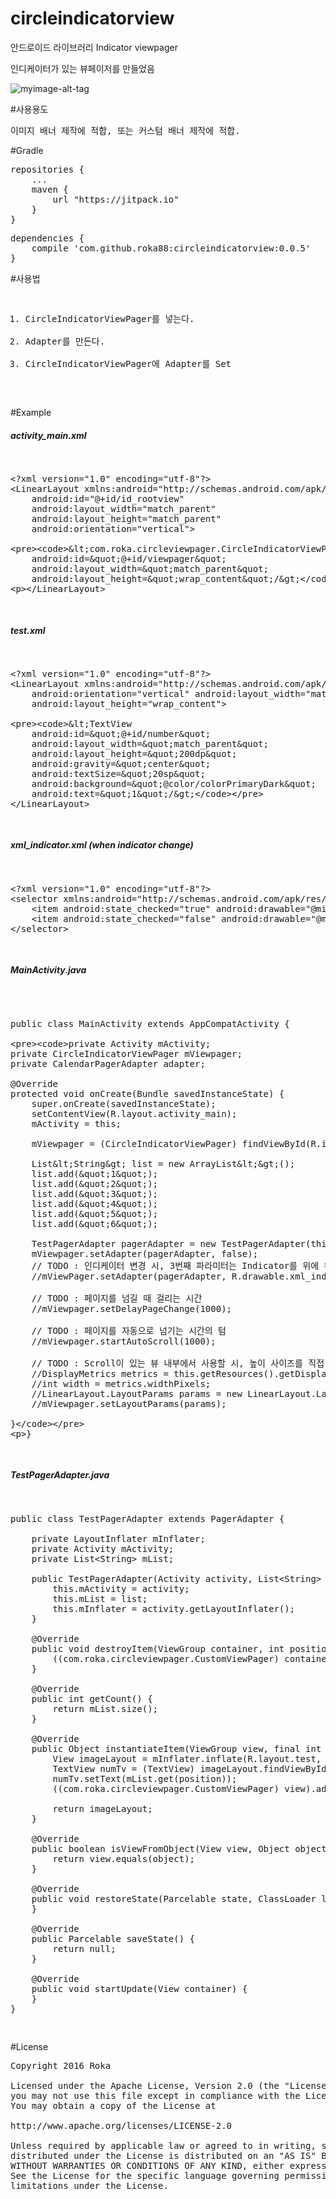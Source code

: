 # circleindicatorview
안드로이드 라이브러리 Indicator viewpager

인디케이터가 있는 뷰페이저를 만들었음

![myimage-alt-tag](http://lycle.co.kr/images/t_1475678267095_user_event.png)



#사용용도
<pre>
이미지 배너 제작에 적합, 또는 커스텀 배너 제작에 적합.
</pre>


#Gradle
<pre>
repositories {
    ...  
    maven {
        url "https://jitpack.io" 
    } 
}
</pre>

<pre>
dependencies {
    compile 'com.github.roka88:circleindicatorview:0.0.5'
}
</pre>


#사용법
<pre>
<ol>
<li>CircleIndicatorViewPager를 넣는다.</li>
<li>Adapter를 만든다.</li>
<li>CircleIndicatorViewPager에 Adapter를 Set</li>
</ol>
</pre>

#Example

<h5> activity_main.xml</h5>
<pre>
<xmp>
<?xml version="1.0" encoding="utf-8"?>
<LinearLayout xmlns:android="http://schemas.android.com/apk/res/android"
    android:id="@+id/id_rootview"
    android:layout_width="match_parent"
    android:layout_height="match_parent"
    android:orientation="vertical">
    
    <com.roka.circleviewpager.CircleIndicatorViewPager
        android:id="@+id/viewpager"
        android:layout_width="match_parent"
        android:layout_height="wrap_content"/>
        
</LinearLayout></xmp>
</pre>

<h5> test.xml</h5>
<pre>
<xmp>
<?xml version="1.0" encoding="utf-8"?>
<LinearLayout xmlns:android="http://schemas.android.com/apk/res/android"
    android:orientation="vertical" android:layout_width="match_parent"
    android:layout_height="wrap_content">

    <TextView
        android:id="@+id/number"
        android:layout_width="match_parent"
        android:layout_height="200dp"
        android:gravity="center"
        android:textSize="20sp"
        android:background="@color/colorPrimaryDark"
        android:text="1"/>
</LinearLayout>
</xmp>
</pre>

<h5> xml_indicator.xml (when indicator change)</h5>
<pre>
<xmp>
<?xml version="1.0" encoding="utf-8"?>
<selector xmlns:android="http://schemas.android.com/apk/res/android" >
    <item android:state_checked="true" android:drawable="@mipmap/dot_blue_02" ></item>
    <item android:state_checked="false" android:drawable="@mipmap/dot_blue_01"></item>
</selector>
</xmp>
</pre>

<h5> MainActivity.java</h5>
<pre>
<?xml version="1.0" encoding="utf-8"?>
<xmp>
public class MainActivity extends AppCompatActivity {

    private Activity mActivity;
    private CircleIndicatorViewPager mViewpager;
    private CalendarPagerAdapter adapter;

    @Override
    protected void onCreate(Bundle savedInstanceState) {
        super.onCreate(savedInstanceState);
        setContentView(R.layout.activity_main);
        mActivity = this;

        mViewpager = (CircleIndicatorViewPager) findViewById(R.id.viewpager);

        List<String> list = new ArrayList<>();
        list.add("1");
        list.add("2");
        list.add("3");
        list.add("4");
        list.add("5");
        list.add("6");

        TestPagerAdapter pagerAdapter = new TestPagerAdapter(this, list);
        mViewpager.setAdapter(pagerAdapter, false);
        // TODO : 인디케이터 변경 시, 3번째 파라미터는 Indicator를 위에 위치할 것인지 아닌지에 대한 flag
        //mViewPager.setAdapter(pagerAdapter, R.drawable.xml_indicator, false);

        // TODO : 페이지를 넘길 때 걸리는 시간
        //mViewpager.setDelayPageChange(1000);

        // TODO : 페이지를 자동으로 넘기는 시간의 텀
        //mViewpager.startAutoScroll(1000);

        // TODO : Scroll이 있는 뷰 내부에서 사용할 시, 높이 사이즈를 직접 지정해줘야함.
        //DisplayMetrics metrics = this.getResources().getDisplayMetrics();
        //int width = metrics.widthPixels;
        //LinearLayout.LayoutParams params = new LinearLayout.LayoutParams(ViewGroup.LayoutParams.MATCH_PARENT, width / 6 * 3);
        //mViewpager.setLayoutParams(params);

    }
}
</xmp>
</pre>

<h5>TestPagerAdapter.java</h5>

<pre>
<xmp>
public class TestPagerAdapter extends PagerAdapter {

    private LayoutInflater mInflater;
    private Activity mActivity;
    private List<String> mList;

    public TestPagerAdapter(Activity activity, List<String> list) {
        this.mActivity = activity;
        this.mList = list;
        this.mInflater = activity.getLayoutInflater();
    }

    @Override
    public void destroyItem(ViewGroup container, int position, Object object) {
        ((com.roka.circleviewpager.CustomViewPager) container).removeView((View) object);
    }

    @Override
    public int getCount() {
        return mList.size();
    }

    @Override
    public Object instantiateItem(ViewGroup view, final int position) {
        View imageLayout = mInflater.inflate(R.layout.test, view, false);
        TextView numTv = (TextView) imageLayout.findViewById(R.id.number);
        numTv.setText(mList.get(position));
        ((com.roka.circleviewpager.CustomViewPager) view).addView(imageLayout, 0);

        return imageLayout;
    }

    @Override
    public boolean isViewFromObject(View view, Object object) {
        return view.equals(object);
    }

    @Override
    public void restoreState(Parcelable state, ClassLoader loader) {
    }

    @Override
    public Parcelable saveState() {
        return null;
    }

    @Override
    public void startUpdate(View container) {
    }
}
</xmp>
</pre>



#License
<pre>
Copyright 2016 Roka

Licensed under the Apache License, Version 2.0 (the "License");
you may not use this file except in compliance with the License.
You may obtain a copy of the License at

http://www.apache.org/licenses/LICENSE-2.0

Unless required by applicable law or agreed to in writing, software
distributed under the License is distributed on an "AS IS" BASIS,
WITHOUT WARRANTIES OR CONDITIONS OF ANY KIND, either express or implied.
See the License for the specific language governing permissions and
limitations under the License.
</pre>
